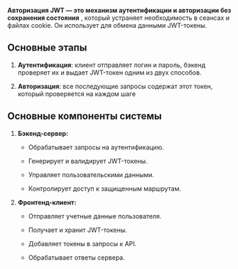 **Авторизация JWT — это механизм аутентификации и авторизации без сохранения состояния** , который устраняет необходимость в сеансах и файлах cookie. Он использует для обмена данными JWT-токены.

## Основные этапы

1. **Аутентификация**: клиент отправляет логин и пароль, бэкенд проверяет их и выдает JWT-токен одним из двух способов.

2. **Авторизация**: все последующие запросы содержат этот токен, который проверяется на каждом шаге

## Основные компоненты системы

1. **Бэкенд-сервер:**
    
	- Обрабатывает запросы на аутентификацию.
    
    - Генерирует и валидирует JWT-токены.
    
    - Управляет пользовательскими данными.
    
    - Контролирует доступ к защищенным маршрутам.

2. **Фронтенд-клиент:**
    
    - Отправляет учетные данные пользователя.
    
    - Получает и хранит JWT-токены.
    
    - Добавляет токены в запросы к API.
    
    - Обрабатывает ответы сервера.